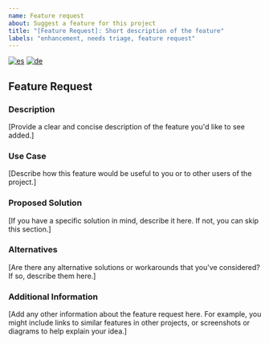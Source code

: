 ```yaml
---
name: Feature request
about: Suggest a feature for this project
title: "[Feature Request]: Short description of the feature"
labels: "enhancement, needs triage, feature request"
---
```


<!--
Multi-language feature_request support
-->

<!-- [![en](https://img.shields.io/badge/lang-en-red.svg)](feature_request.md) -->
[![es](https://img.shields.io/badge/lang-es-yellow.svg)](feature_request.es.md)
[![de](https://img.shields.io/badge/lang-de-black.svg)](feature_request.de.md)

## Feature Request

### Description

[Provide a clear and concise description of the feature you'd like to see added.]

### Use Case

[Describe how this feature would be useful to you or to other users of the project.]

### Proposed Solution

[If you have a specific solution in mind, describe it here. If not, you can skip this section.]

### Alternatives

[Are there any alternative solutions or workarounds that you've considered? If so, describe them here.]

### Additional Information

[Add any other information about the feature request here. For example, you might include links to similar features in other projects, or screenshots or diagrams to help explain your idea.]

